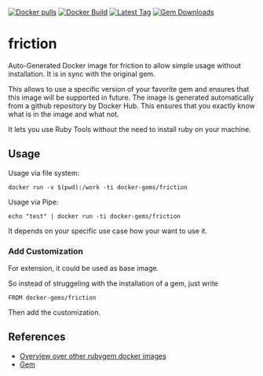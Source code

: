 [![Docker pulls](https://img.shields.io/docker/pulls/rubygem/friction.svg)](https://hub.docker.com/r/rubygem/friction/)
[![Docker Build](https://img.shields.io/docker/automated/rubygem/friction.svg)](https://hub.docker.com/r/rubygem/friction/)
[![Latest Tag](https://img.shields.io/github/tag/docker-rubygem/friction.svg)](https://hub.docker.com/r/rubygem/friction/)
[![Gem Downloads](https://img.shields.io/gem/dt/friction.svg)](https://rubygems.org/gems/friction/)
# friction

Auto-Generated Docker image for friction to allow simple usage without installation.
It is in sync with the original gem.

This allows to use a specific version of your favorite gem and ensures that this image will be supported in future.
The image is generated automatically from a github repository by Docker Hub.
This ensures that you exactly know what is in the image and what not.

It lets you use Ruby Tools without the need to install ruby on your machine.

## Usage

Usage via file system:

`docker run -v $(pwd):/work -ti docker-gems/friction`

Usage via Pipe:

`echo "test" | docker run -ti docker-gems/friction`

It depends on your specific use case how your want to use it.

### Add Customization

For extension, it could be used as base image.

So instead of struggeling with the installation of a gem, just write

`FROM docker-gems/friction`

Then add the customization.

## References

 - [Overview over other rubygem docker images](https://github.com/thinkbot/docker-rubygem)
 - [Gem](https://rubygems.org/gems/friction/)
